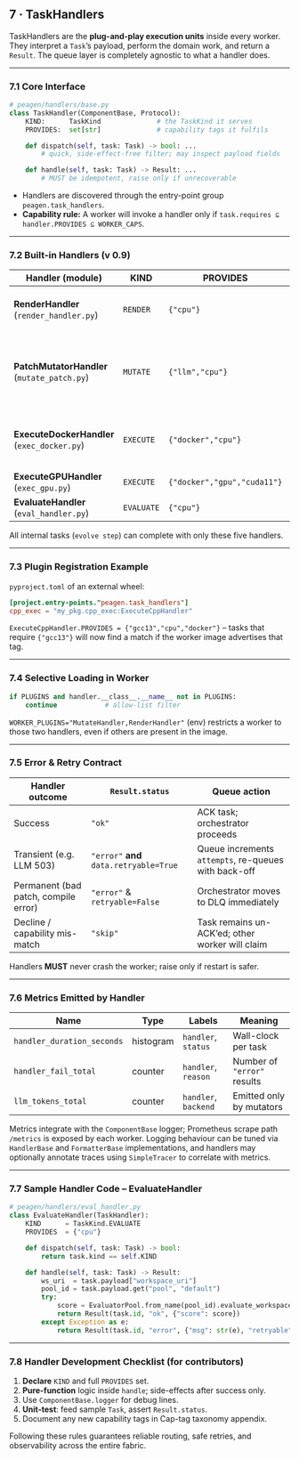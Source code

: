 ## 7 · TaskHandlers

TaskHandlers are the **plug-and-play execution units** inside every worker.
They interpret a `Task`’s payload, perform the domain work, and return a
`Result`.  The queue layer is completely agnostic to what a handler does.

---

### 7.1  Core Interface

```python
# peagen/handlers/base.py
class TaskHandler(ComponentBase, Protocol):
    KIND:      TaskKind              # the TaskKind it serves
    PROVIDES:  set[str]              # capability tags it fulfils

    def dispatch(self, task: Task) -> bool: ...
        # quick, side-effect-free filter; may inspect payload fields

    def handle(self, task: Task) -> Result: ...
        # MUST be idempotent, raise only if unrecoverable
```

* Handlers are discovered through the entry-point group
  `peagen.task_handlers`.
* **Capability rule:** A worker will invoke a handler only if
  `task.requires ⊆ handler.PROVIDES ⊆ WORKER_CAPS`.

---

### 7.2  Built-in Handlers (v 0.9)

| Handler (module)                            | KIND       | PROVIDES                    | Key Responsibilities                                                                                             |
| ------------------------------------------- | ---------- | --------------------------- | ---------------------------------------------------------------------------------------------------------------- |
| **RenderHandler** (`render_handler.py`)     | `RENDER`   | `{"cpu"}`                   | • Jinja render / file write<br>• Deterministic, no LLM                                                           |
| **PatchMutatorHandler** (`mutate_patch.py`) | `MUTATE`   | `{"llm","cpu"}`             | • Build evolve-prompt via `PromptSampler`<br>• Call `LLMEnsemble.generate`<br>• Apply diff, emit **ExecuteTask** |
| **ExecuteDockerHandler** (`exec_docker.py`) | `EXECUTE`  | `{"docker","cpu"}`          | • Bind-mount child\_src into eval image<br>• Capture speed & memory JSON                                         |
| **ExecuteGPUHandler** (`exec_gpu.py`)       | `EXECUTE`  | `{"docker","gpu","cuda11"}` | • Same as CPU but passes `--gpus 1`                                                                              |
| **EvaluateHandler** (`eval_handler.py`)     | `EVALUATE` | `{"cpu"}`                   | • Run `EvaluatorPool`, compute score                                                                             |

All internal tasks (`evolve step`) can complete with only these five handlers.

---

### 7.3  Plugin Registration Example

`pyproject.toml` of an external wheel:

```toml
[project.entry-points."peagen.task_handlers"]
cpp_exec = "my_pkg.cpp_exec:ExecuteCppHandler"
```

`ExecuteCppHandler.PROVIDES = {"gcc13","cpu","docker"}` – tasks that require
`{"gcc13"}` will now find a match if the worker image advertises that tag.

---

### 7.4  Selective Loading in Worker

```python
if PLUGINS and handler.__class__.__name__ not in PLUGINS:
    continue            # allow-list filter
```

`WORKER_PLUGINS="MutateHandler,RenderHandler"` (env) restricts a worker to
those two handlers, even if others are present in the image.

---

### 7.5  Error & Retry Contract

| Handler outcome                      | `Result.status`                         | Queue action                                         |
| ------------------------------------ | --------------------------------------- | ---------------------------------------------------- |
| Success                              | `"ok"`                                  | ACK task; orchestrator proceeds                      |
| Transient (e.g. LLM 503)             | `"error"` **and** `data.retryable=True` | Queue increments `attempts`, re-queues with back-off |
| Permanent (bad patch, compile error) | `"error"` & `retryable=False`           | Orchestrator moves to DLQ immediately                |
| Decline / capability mis-match       | `"skip"`                                | Task remains un-ACK’ed; other worker will claim      |

Handlers **MUST** never crash the worker; raise only if restart is safer.

---

### 7.6  Metrics Emitted by Handler

| Name                       | Type      | Labels               | Meaning                     |
| -------------------------- | --------- | -------------------- | --------------------------- |
| `handler_duration_seconds` | histogram | `handler`, `status`  | Wall-clock per task         |
| `handler_fail_total`       | counter   | `handler`, `reason`  | Number of `"error"` results |
| `llm_tokens_total`         | counter   | `handler`, `backend` | Emitted only by mutators    |

Metrics integrate with the `ComponentBase` logger; Prometheus scrape path
`/metrics` is exposed by each worker. Logging behaviour can be tuned via
`HandlerBase` and `FormatterBase` implementations, and handlers may optionally
annotate traces using `SimpleTracer` to correlate with metrics.

---

### 7.7  Sample Handler Code – EvaluateHandler

```python
# peagen/handlers/eval_handler.py
class EvaluateHandler(TaskHandler):
    KIND      = TaskKind.EVALUATE
    PROVIDES  = {"cpu"}

    def dispatch(self, task: Task) -> bool:
        return task.kind == self.KIND

    def handle(self, task: Task) -> Result:
        ws_uri  = task.payload["workspace_uri"]
        pool_id = task.payload.get("pool", "default")
        try:
            score = EvaluatorPool.from_name(pool_id).evaluate_workspace(ws_uri)
            return Result(task.id, "ok", {"score": score})
        except Exception as e:
            return Result(task.id, "error", {"msg": str(e), "retryable": False})
```

---

### 7.8  Handler Development Checklist (for contributors)

1. **Declare** `KIND` and full `PROVIDES` set.
2. **Pure-function** logic inside `handle`; side-effects after success only.
3. Use `ComponentBase.logger` for debug lines.
4. **Unit-test**: feed sample `Task`, assert `Result.status`.
5. Document any new capability tags in Cap-tag taxonomy appendix.

Following these rules guarantees reliable routing, safe retries, and observability across the entire fabric.
